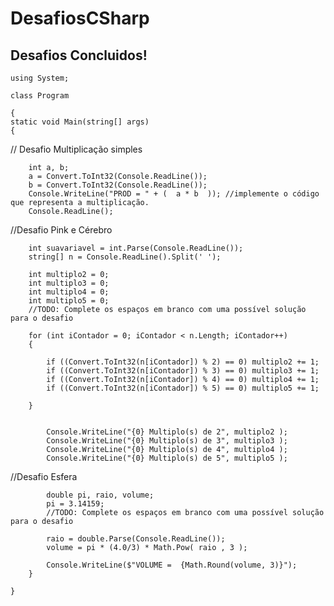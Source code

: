 # DesafiosCSharp

## Desafios Concluidos!

    using System;

    class Program

    {
    static void Main(string[] args)
    {
      
  // Desafio Multiplicação simples
        
        int a, b;
        a = Convert.ToInt32(Console.ReadLine());
        b = Convert.ToInt32(Console.ReadLine());
        Console.WriteLine("PROD = " + (  a * b  )); //implemente o código que representa a multiplicação.
        Console.ReadLine();
      

   //Desafio Pink e Cérebro
        
        int suavariavel = int.Parse(Console.ReadLine());
        string[] n = Console.ReadLine().Split(' ');

        int multiplo2 = 0;
        int multiplo3 = 0;
        int multiplo4 = 0;
        int multiplo5 = 0;
        //TODO: Complete os espaços em branco com uma possível solução para o desafio
        
        for (int iContador = 0; iContador < n.Length; iContador++)
        {
            
            if ((Convert.ToInt32(n[iContador]) % 2) == 0) multiplo2 += 1;
            if ((Convert.ToInt32(n[iContador]) % 3) == 0) multiplo3 += 1;
            if ((Convert.ToInt32(n[iContador]) % 4) == 0) multiplo4 += 1;        
            if ((Convert.ToInt32(n[iContador]) % 5) == 0) multiplo5 += 1;

        }
        

            Console.WriteLine("{0} Multiplo(s) de 2", multiplo2 );
            Console.WriteLine("{0} Multiplo(s) de 3", multiplo3 );
            Console.WriteLine("{0} Multiplo(s) de 4", multiplo4 );
            Console.WriteLine("{0} Multiplo(s) de 5", multiplo5 );




   //Desafio Esfera
            
            double pi, raio, volume;
            pi = 3.14159;
            //TODO: Complete os espaços em branco com uma possível solução para o desafio     

            raio = double.Parse(Console.ReadLine());
            volume = pi * (4.0/3) * Math.Pow( raio , 3 );

            Console.WriteLine($"VOLUME =  {Math.Round(volume, 3)}");
        }
    
    }
